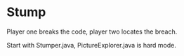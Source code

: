 # Stump

Player one breaks the code, player two locates the breach.

Start with Stumper.java, PictureExplorer.java is hard mode.
